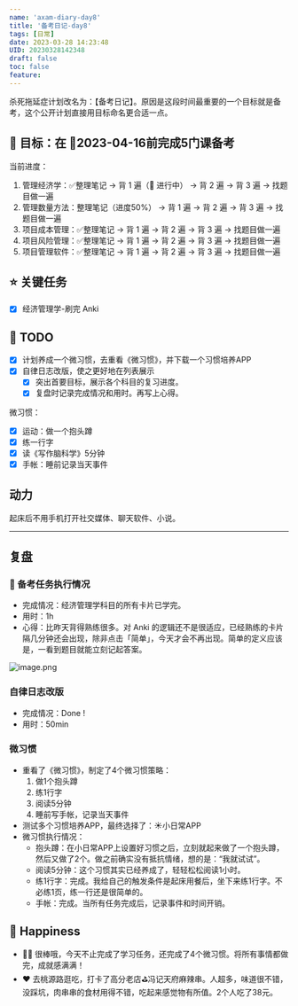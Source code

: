 ```yaml
---
name: 'axam-diary-day8'
title: '备考日记-day8'
tags: [日常]
date: 2023-03-28 14:23:48
UID: 20230328142348
draft: false
toc: false
feature: 
---
```


杀死拖延症计划改名为：【备考日记】。原因是这段时间最重要的一个目标就是备考，这个公开计划直接用目标命名更合适一点。

## 🎯 目标：在 📅2023-04-16前完成5门课备考
当前进度：
1. 管理经济学：✅整理笔记 → 背 1 遍（🔴 进行中） → 背 2 遍 → 背 3 遍 → 找题目做一遍
2. 管理数量方法：整理笔记（进度50%） → 背 1 遍 → 背 2 遍 → 背 3 遍 → 找题目做一遍
3. 项目成本管理：✅整理笔记 → 背 1 遍 → 背 2 遍 → 背 3 遍 → 找题目做一遍
4. 项目风险管理：✅整理笔记 → 背 1 遍 → 背 2 遍 → 背 3 遍 → 找题目做一遍
5. 项目管理软件：✅整理笔记 → 背 1 遍 → 背 2 遍 → 背 3 遍 → 找题目做一遍


## ⭐️ 关键任务
- [x] 经济管理学-刷完 Anki

<!--more-->

## 📝 TODO
- [x] 计划养成一个微习惯，去重看《微习惯》，并下载一个习惯培养APP
- [x] 自律日志改版，使之更好地在列表展示
	- [x] 突出首要目标，展示各个科目的复习进度。
	- [x] 复盘时记录完成情况和用时。再写上心得。

微习惯：
- [x] 运动：做一个抱头蹲
- [x] 练一行字
- [x] 读《写作脑科学》5分钟
- [x] 手帐：睡前记录当天事件

## 动力

起床后不用手机打开社交媒体、聊天软件、小说。

---
## 复盘
### 💯 备考任务执行情况
- 完成情况：经济管理学科目的所有卡片已学完。
- 用时：1h
- 心得：比昨天背得熟练很多。对 Anki 的逻辑还不是很适应，已经熟练的卡片隔几分钟还会出现，除非点击「简单」，今天才会不再出现。简单的定义应该是，一看到题目就能立刻记起答案。

![image.png](https://s2.loli.net/2023/03/28/BFtpsAKWkbm56wD.png)


### 自律日志改版
- 完成情况：Done !
- 用时：50min

### 微习惯
- 重看了《微习惯》，制定了4个微习惯策略：
	1. 做1个抱头蹲
	2. 练1行字
	3. 阅读5分钟
	4. 睡前写手帐，记录当天事件
- 测试多个习惯培养APP，最终选择了：☀️小日常APP
- 微习惯执行情况：
	- 抱头蹲：在小日常APP上设置好习惯之后，立刻就起来做了一个抱头蹲，然后又做了2个。做之前确实没有抵抗情绪，想的是：“我就试试”。
	- 阅读5分钟：这个习惯其实已经养成了，轻轻松松阅读1小时。
	- 练1行字：完成。我给自己的触发条件是起床用餐后，坐下来练1行字。不必练1页，练一行还是很简单的。
	- 手帐：完成。当所有任务完成后，记录事件和时间开销。

## 🎉 Happiness
- 👍🏻 很棒哦，今天不止完成了学习任务，还完成了4个微习惯。将所有事情都做完，成就感满满！
- ❤️ 去桃源路逛吃，打卡了高分老店⛳️冯记天府麻辣串。人超多，味道很不错，没踩坑，肉串串的食材用得不错，吃起来感觉物有所值。2个人吃了38元。
